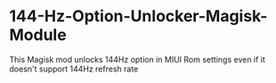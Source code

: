 # 144-Hz-Option-Unlocker-Magisk-Module
This Magisk mod unlocks 144Hz option in MIUI Rom settings even if it doesn't support 144Hz refresh rate
